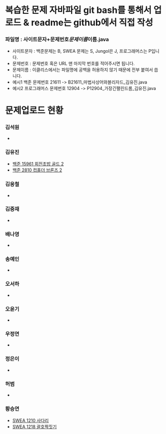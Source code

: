 # 복습한 문제 자바파일 git bash를 통해서 업로드 & readme는 github에서 직접 작성

### 파일명 : 사이트문자+문제번호*문제이름*이름.java

<ul>
  <li>사이트문자 : 백준문제는 B, SWEA 문제는 S, Jungol은 J, 프로그래머스는 P입니다.</li>
  <li>문제번호 : 문제번호 혹은 URL 맨 마지막 번호를 적어주시면 됩니다.</li>
  <li>문제이름 : 이클리스에서는 파일명에 공백을 허용하지 않기 때문에 전부 붙여서 씁니다.</li>
  <li>예시1 백준 문제번호 21611 -> B21611_마법사상어와블리자드_김유진.java</li>
  <li>예시2 프로그래머스 문제번호 12904 -> P12904_가장긴팰린드롬_김유진.java</li>
</ul>

# 문제업로드 현황

### 김석원

<ul>
  <li><a href = "https://github.com/S6-Daejeon4-Study/D4-Algo-Study/blob/main/D4S10/1%EC%A3%BC%EC%B0%A8/%EB%B3%B5%EC%8A%B5%20%EB%AC%B8%EC%A0%9C/B17478_%EA%B9%80%EC%84%9D%EC%9B%90_%EC%9E%AC%EA%B7%80%ED%95%A8%EC%88%98%EA%B0%80%EB%AD%94%EA%B0%80%EC%9A%94.java"> </a></li>
</ul>

### 김유진

<ul>
  <li><a href ="https://github.com/S6-Daejeon4-Study/D4-Algo-Study/blob/main/D4S10/1%EC%A3%BC%EC%B0%A8/%EB%B3%B5%EC%8A%B5%20%EB%AC%B8%EC%A0%9C/B15961_%ED%9A%8C%EC%A0%84%EC%B4%88%EB%B0%A5_%EA%B9%80%EC%9C%A0%EC%A7%84.java" > 백준 15961 회전초밥 골드 2</a> </li>
   <li><a href ="https://github.com/S6-Daejeon4-Study/D4-Algo-Study/blob/main/D4S10/1%EC%A3%BC%EC%B0%A8/%EB%B3%B5%EC%8A%B5%20%EB%AC%B8%EC%A0%9C/B2810_%EC%BB%B5%ED%99%80%EB%8D%94_%EA%B9%80%EC%9C%A0%EC%A7%84.java" > 백준 2810 컵홀더 브론즈 2</a>  </li>
</ul>

### 김응철

<ul>
  <li><a href = ""> </a></li>
</ul>

### 김중재

<ul>
  <li><a href = ""> </a></li>
</ul>

### 배나영

<ul>
  <li><a href = ""> </a></li>
</ul>

### 송예인

<ul>
  <li><a href = ""> </a></li>
</ul>

### 오서하

<ul>
  <li><a href = ""> </a></li>
</ul>

### 오윤기

<ul>
  <li><a href = ""> </a></li>
</ul>

### 우정연

<ul>
  <li><a href = ""> </a></li>
</ul>

### 정은이

<ul>  
  <li><a href = ""> </a></li>
</ul>

### 허범

<ul>
  <li><a href = ""> </a></li>
</ul>

### 황승연

<ul>
  <li><a href = "https://github.com/S6-Daejeon4-Study/D4-Algo-Study/blob/main/D4S10/1%EC%A3%BC%EC%B0%A8/%EB%B3%B5%EC%8A%B5%20%EB%AC%B8%EC%A0%9C/S1210_%EC%82%AC%EB%8B%A4%EB%A6%AC_%ED%99%A9%EC%8A%B9%EC%97%B0.java">SWEA 1210 사다리 </a></li>
  <li><a href = "https://github.com/S6-Daejeon4-Study/D4-Algo-Study/blob/main/D4S10/1%EC%A3%BC%EC%B0%A8/%EB%B3%B5%EC%8A%B5%20%EB%AC%B8%EC%A0%9C/S1218_%EA%B4%84%ED%98%B8%EC%A7%9D%EC%A7%93%EA%B8%B0_%ED%99%A9%EC%8A%B9%EC%97%B0.java">SWEA 1218 괄호짝짓기 </a></li>
</ul>
